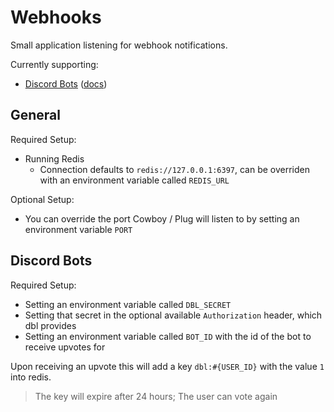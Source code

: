 # Webhooks

Small application listening for webhook notifications.

Currently supporting:
- [Discord Bots](https://discordbots.org) ([docs](https://discordbots.org/api/docs#webhooks))

## General

Required Setup:  
- Running Redis
  - Connection defaults to `redis://127.0.0.1:6397`, can be overriden with an environment variable called `REDIS_URL`

Optional Setup:  
- You can override the port Cowboy / Plug will listen to by setting an environment variable `PORT`

## Discord Bots

Required Setup:  
- Setting an environment variable called `DBL_SECRET`
- Setting that secret in the optional available `Authorization` header, which dbl provides
- Setting an environment variable called `BOT_ID` with the id of the bot to receive upvotes for

Upon receiving an upvote this will add a key `dbl:#{USER_ID}` with the value `1` into redis.
> The key will expire after 24 hours; The user can vote again
